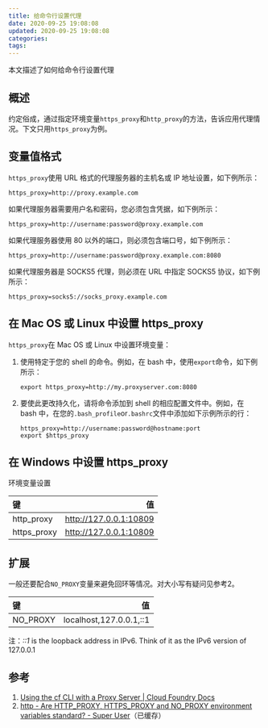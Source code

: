 ```yaml
---
title: 给命令行设置代理
date: 2020-09-25 19:08:08
updated: 2020-09-25 19:08:08
categories:
tags:
---
```


本文描述了如何给命令行设置代理

## 概述

约定俗成，通过指定环境变量`https_proxy`和`http_proxy`的方法，告诉应用代理情况。下文只用`https_proxy`为例。

## 变量值格式

`https_proxy`使用 URL 格式的代理服务器的主机名或 IP 地址设置，如下例所示：

```
https_proxy=http://proxy.example.com
```

如果代理服务器需要用户名和密码，您必须包含凭据，如下例所示：

```
https_proxy=http://username:password@proxy.example.com
```

如果代理服务器使用 80 以外的端口，则必须包含端口号，如下例所示：

```
https_proxy=http://username:password@proxy.example.com:8080
```

如果代理服务器是 SOCKS5 代理，则必须在 URL 中指定 SOCKS5 协议，如下例所示：

```
https_proxy=socks5://socks_proxy.example.com
```

## 在 Mac OS 或 Linux 中设置 https_proxy

`https_proxy`在 Mac OS 或 Linux 中设置环境变量：

1.  使用特定于您的 shell 的命令。例如，在 bash 中，使用`export`命令，如下例所示：
    
    ```
    export https_proxy=http://my.proxyserver.com:8080
    ```
    
2.  要使此更改持久化，请将命令添加到 shell 的相应配置文件中。例如，在 bash 中，在您的`.bash_profile`or`.bashrc`文件中添加如下示例所示的行：
    
    ```
    https_proxy=http://username:password@hostname:port
    export $https_proxy
    ```

## 在 Windows 中设置 https_proxy

环境变量设置

| 键           |                        值 |
|:------------|-------------------------:|
| http_proxy  | http://127.0.0.1:10809 |
| https_proxy | http://127.0.0.1:10809 |


## 扩展

一般还要配合`NO_PROXY`变量来避免回环等情况。对大小写有疑问见参考2。

| 键        |                   值 |
|:---------|--------------------:|
| NO_PROXY | localhost,127.0.0.1,::1 |

注：_::1_ is the loopback address in IPv6. Think of it as the IPv6 version of 127.0.0.1

## 参考

1. [Using the cf CLI with a Proxy Server | Cloud Foundry Docs](https://docs.cloudfoundry.org/cf-cli/http-proxy.html)
2. [http - Are HTTP_PROXY, HTTPS_PROXY and NO_PROXY environment variables standard? - Super User](https://superuser.com/questions/944958/are-http-proxy-https-proxy-and-no-proxy-environment-variables-standard)（已缓存）
